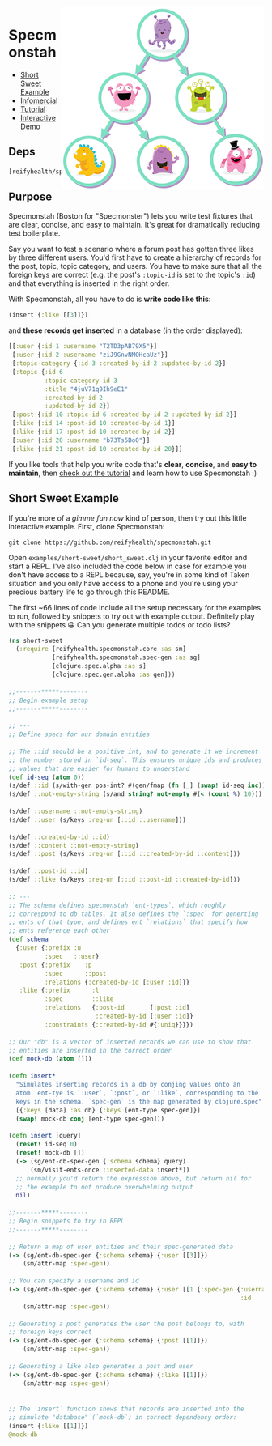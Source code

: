 <img align="right" src="docs/small-monstahs.png">

# Specmonstah

* [Short Sweet Example](https://sweet-tooth.gitbook.io/specmonstah/#short-sweet-example)
* [Infomercial](https://sweet-tooth.gitbook.io/specmonstah/infomercial)
* [Tutorial](https://sweet-tooth.gitbook.io/specmonstah/tutorial)
* [Interactive Demo](https://reifyhealth.github.io/specmonstah/)

## Deps

```clojure
[reifyhealth/specmonstah "2.0.0-alpha-2"]
```

## Purpose

Specmonstah (Boston for "Specmonster") lets you write test fixtures
that are clear, concise, and easy to maintain. It's great for
dramatically reducing test boilerplate.

Say you want to test a scenario where a forum post has gotten three
likes by three different users. You'd first have to create a hierarchy
of records for the post, topic, topic category, and users. You have to
make sure that all the foreign keys are correct (e.g. the post's
`:topic-id` is set to the topic's `:id`) and that everything is inserted
in the right order.

With Specmonstah, all you have to do is **write code like this**:

```clojure
(insert {:like [[3]]})
```

and **these records get inserted** in a database (in the order
displayed):

```clojure
[[:user {:id 1 :username "T2TD3pAB79X5"}]
 [:user {:id 2 :username "ziJ9GnvNMOHcaUz"}]
 [:topic-category {:id 3 :created-by-id 2 :updated-by-id 2}]
 [:topic {:id 6
          :topic-category-id 3
          :title "4juV71q9Ih9eE1"
          :created-by-id 2
          :updated-by-id 2}]
 [:post {:id 10 :topic-id 6 :created-by-id 2 :updated-by-id 2}]
 [:like {:id 14 :post-id 10 :created-by-id 1}]
 [:like {:id 17 :post-id 10 :created-by-id 2}]
 [:user {:id 20 :username "b73Ts5BoO"}]
 [:like {:id 21 :post-id 10 :created-by-id 20}]]
```

If you like tools that help you write code that's **clear**,
**concise**, and **easy to maintain**, then [check out the
tutorial](https://sweet-tooth.gitbook.io/specmonstah/tutorial) and
learn how to use Specmonstah :)

## Short Sweet Example

If you're more of a _gimme fun now_ kind of person, then try out this
little interactive example. First, clone Specmonstah:

```
git clone https://github.com/reifyhealth/specmonstah.git
```

Open `examples/short-sweet/short_sweet.clj` in your favorite editor
and start a REPL. I've also included the code below in case for
example you don't have access to a REPL because, say, you're in some
kind of Taken situation and you only have access to a phone and you're
using your precious battery life to go through this README.

The first ~66 lines of code include all the setup necessary for the
examples to run, followed by snippets to try out with example
output. Definitely play with the snippets 😀 Can you generate multiple
todos or todo lists?

```clojure
(ns short-sweet
  (:require [reifyhealth.specmonstah.core :as sm]
            [reifyhealth.specmonstah.spec-gen :as sg]
            [clojure.spec.alpha :as s]
            [clojure.spec.gen.alpha :as gen]))

;;-------*****--------
;; Begin example setup
;;-------*****--------

;; ---
;; Define specs for our domain entities

;; The ::id should be a positive int, and to generate it we increment
;; the number stored in `id-seq`. This ensures unique ids and produces
;; values that are easier for humans to understand
(def id-seq (atom 0))
(s/def ::id (s/with-gen pos-int? #(gen/fmap (fn [_] (swap! id-seq inc)) (gen/return nil))))
(s/def ::not-empty-string (s/and string? not-empty #(< (count %) 10)))

(s/def ::username ::not-empty-string)
(s/def ::user (s/keys :req-un [::id ::username]))

(s/def ::created-by-id ::id)
(s/def ::content ::not-empty-string)
(s/def ::post (s/keys :req-un [::id ::created-by-id ::content]))

(s/def ::post-id ::id)
(s/def ::like (s/keys :req-un [::id ::post-id ::created-by-id]))

;; ---
;; The schema defines specmonstah `ent-types`, which roughly
;; correspond to db tables. It also defines the `:spec` for generting
;; ents of that type, and defines ent `relations` that specify how
;; ents reference each other
(def schema
  {:user {:prefix :u
          :spec   ::user}
   :post {:prefix    :p
          :spec      ::post
          :relations {:created-by-id [:user :id]}}
   :like {:prefix      :l
          :spec        ::like
          :relations   {:post-id       [:post :id]
                        :created-by-id [:user :id]}
          :constraints {:created-by-id #{:uniq}}}})

;; Our "db" is a vector of inserted records we can use to show that
;; entities are inserted in the correct order
(def mock-db (atom []))

(defn insert*
  "Simulates inserting records in a db by conjing values onto an
  atom. ent-tye is `:user`, `:post`, or `:like`, corresponding to the
  keys in the schema. `spec-gen` is the map generated by clojure.spec"
  [{:keys [data] :as db} {:keys [ent-type spec-gen]}]
  (swap! mock-db conj [ent-type spec-gen]))

(defn insert [query]
  (reset! id-seq 0)
  (reset! mock-db [])
  (-> (sg/ent-db-spec-gen {:schema schema} query)
      (sm/visit-ents-once :inserted-data insert*))
  ;; normally you'd return the expression above, but return nil for
  ;; the example to not produce overwhelming output
  nil)

;;-------*****--------
;; Begin snippets to try in REPL
;;-------*****--------

;; Return a map of user entities and their spec-generated data
(-> (sg/ent-db-spec-gen {:schema schema} {:user [[3]]})
    (sm/attr-map :spec-gen))

;; You can specify a username and id
(-> (sg/ent-db-spec-gen {:schema schema} {:user [[1 {:spec-gen {:username "Meeghan"
                                                                :id       100}}]]})
    (sm/attr-map :spec-gen))

;; Generating a post generates the user the post belongs to, with
;; foreign keys correct
(-> (sg/ent-db-spec-gen {:schema schema} {:post [[1]]})
    (sm/attr-map :spec-gen))

;; Generating a like also generates a post and user
(-> (sg/ent-db-spec-gen {:schema schema} {:like [[1]]})
    (sm/attr-map :spec-gen))


;; The `insert` function shows that records are inserted into the
;; simulate "database" (`mock-db`) in correct dependency order:
(insert {:like [[1]]})
@mock-db
```
